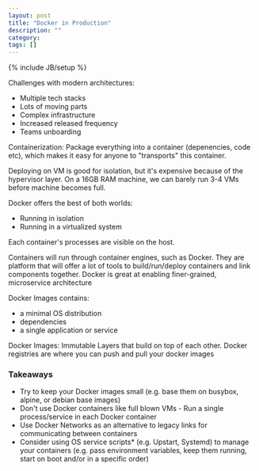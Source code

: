 ```yaml
---
layout: post
title: "Docker in Production"
description: ""
category: 
tags: []
---
```

{% include JB/setup %}

Challenges with modern architectures:

- Multiple tech stacks
- Lots of moving parts
- Complex infrastructure
- Increased released frequency
- Teams unboarding


Containerization: Package everything into a container (depenencies, code etc), which makes it easy for anyone to "transports" this container. 

Deploying on VM is good for isolation, but it's expensive because of the hypervisor layer. On a 16GB RAM machine, we can barely run 3-4 VMs before machine becomes full.

Docker offers the best of both worlds: 

- Running in isolation
- Running in a virtualized system

Each container's processes are visible on the host. 

Containers will run through container engines, such as Docker. They are platform that will offer a lot of tools to build/run/deploy containers and link components together. Docker is great at enabling finer-grained, microservice architecture

Docker Images contains:
- a minimal OS distribution
- dependencies
- a single application or service

Docker Images: Immutable Layers that build on top of each other. 
Docker registries are where you can push and pull your docker images

### Takeaways

- Try to keep your Docker images small (e.g. base them on busybox, alpine, or debian base images)
- Don't use Docker containers like full blown VMs - Run a single process/service in each Docker container
- Use Docker Networks as an alternative to legacy links for communicating between containers
- Consider using OS service scripts* (e.g. Upstart, Systemd) to manage your containers (e.g. pass environment variables, keep them running, start on boot and/or in a specific order)